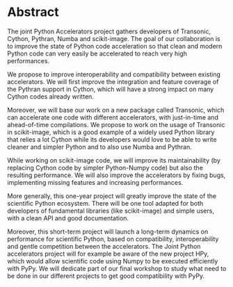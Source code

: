 # Abstract

The joint Python Accelerators project gathers developers of Transonic, Cython,
Pythran, Numba and scikit-image. The goal of our collaboration is to improve
the state of Python code acceleration so that clean and modern Python code can
very easily be accelerated to reach very high performances.

We propose to improve interoperability and compatibility between existing
accelerators. We will first improve the integration and feature coverage of the
Pythran support in Cython, which will have a strong impact on many Cython codes
already written.

Moreover, we will base our work on a new package called Transonic, which can
accelerate one code with different accelerators, with just-in-time and
ahead-of-time compilations. We propose to work on the usage of Transonic in
scikit-image, which is a good example of a widely used Python library that
relies a lot Cython while its developers would love to be able to write cleaner
and simpler Python and to also use Numba and Pythran.

While working on scikit-image code, we will improve its maintainability (by
replacing Cython code by simpler Python-Numpy code) but also the resulting
performance. We will also improve the accelerators by fixing bugs, implementing
missing features and increasing performances.

More generally, this one-year project will greatly improve the state of the
scientific Python ecosystem. There will be one tool adapted for both developers
of fundamental libraries (like scikit-image) and simple users, with a clean API
and good documentation.

Moreover, this short-term project will launch a long-term dynamics on
performance for scientific Python, based on compatibility, interoperability and
gentle competition between the accelerators. The Joint Python accelerators
project will for example be aware of the new project HPy, which would allow
scientific code using Numpy to be executed efficiently with PyPy. We will
dedicate part of our final workshop to study what need to be done in our
different projects to get good compatibility with PyPy.
